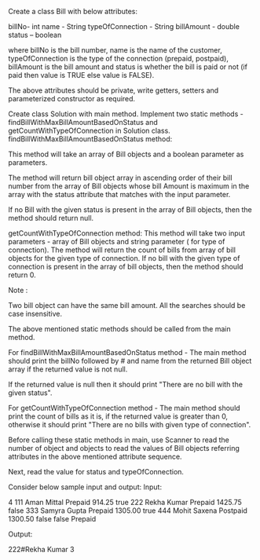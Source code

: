 Create a class Bill with below attributes:

billNo- int
name - String
typeOfConnection - String
billAmount - double
status – boolean

where billNo is the bill number, name is the name of the customer, typeOfConnection is the type of the connection (prepaid, postpaid), billAmount is the bill amount and status is whether the bill is paid or not (if paid then value is TRUE else value is FALSE). 

The above attributes should be private, write getters, setters and parameterized constructor as required. 

Create class Solution with main method.
Implement two static methods - findBillWithMaxBillAmountBasedOnStatus and getCountWithTypeOfConnection in Solution class.
findBillWithMaxBillAmountBasedOnStatus method:

This method will take an array of Bill objects and a boolean parameter as parameters. 

The method will return bill object array in ascending order of their bill number from the array of Bill objects whose bill Amount is maximum in the array with the status attribute that matches with the input parameter.

If no Bill with the given status is present in the array of Bill objects, then the method should return null.

getCountWithTypeOfConnection method:
This method will take two input parameters - array of Bill objects and string parameter ( for type of connection).
The method will return the count of bills from array of bill objects for the given type of connection.
If no bill with the given type of connection is present in the array of bill objects, then the method should return 0.


Note :

Two bill object can have the same bill amount.
All the searches should be case insensitive. 

The above mentioned static methods should be called from the main method.

For findBillWithMaxBillAmountBasedOnStatus method - The main method should print the billNo followed by # and name from the returned Bill object array if the returned value is not null.

If the returned value is null then it should print "There are no bill with the given status".


For getCountWithTypeOfConnection method - The main method should print the count of bills as it is, if the returned value is greater than 0,  otherwise it should print "There are no bills with given type of connection".


Before calling these static methods in main, use Scanner to read the number of object and objects to read the values of Bill objects referring attributes in the above mentioned attribute sequence. 

Next, read the value for status and typeOfConnection.


Consider below sample input and output:
Input:

4
111
Aman Mittal
Prepaid
914.25
true
222
Rekha Kumar
Prepaid
1425.75
false
333
Samyra Gupta
Prepaid
1305.00
true
444
Mohit Saxena
Postpaid
1300.50
false
false
Prepaid

Output:

222#Rekha Kumar
3
